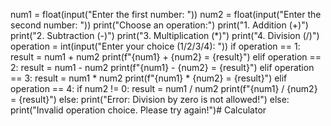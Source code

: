 num1 = float(input("Enter the first number: "))
num2 = float(input("Enter the second number: "))
print("Choose an operation:")
print("1. Addition (+)")
print("2. Subtraction (-)")
print("3. Multiplication (*)")
print("4. Division (/)")
operation = int(input("Enter your choice (1/2/3/4): "))
if operation == 1:
    result = num1 + num2
    print(f"{num1} + {num2} = {result}")
elif operation == 2:
    result = num1 - num2
    print(f"{num1} - {num2} = {result}")
elif operation == 3:
    result = num1 * num2
    print(f"{num1} * {num2} = {result}")
elif operation == 4:
    if num2 != 0:
        result = num1 / num2
        print(f"{num1} / {num2} = {result}")
    else:
        print("Error: Division by zero is not allowed!")
else:
    print("Invalid operation choice. Please try again!")# Calculator
